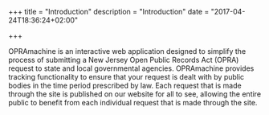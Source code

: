 +++
title = "Introduction"
description = "Introduction"
date = "2017-04-24T18:36:24+02:00"

+++

OPRAmachine is an interactive web application designed to simplify the process of submitting a New Jersey Open Public Records Act (OPRA) request to state and local governmental agencies. OPRAmachine provides tracking functionality to ensure that your request is dealt with by public bodies in the time period prescribed by law. Each request that is made through the site is published on our website for all to see, allowing the entire public to benefit from each individual request that is made through the site.
